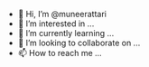 - 👋 Hi, I’m @muneerattari
- 👀 I’m interested in ...
- 🌱 I’m currently learning ...
- 💞️ I’m looking to collaborate on ...
- 📫 How to reach me ...

<!---
muneerattari/muneerattari is a ✨ special ✨ repository because its `README.md` (this file) appears on your GitHub profile.
You can click the Preview link to take a look at your changes.
--->
